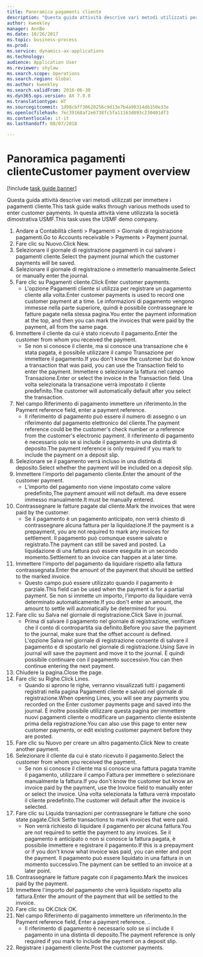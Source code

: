 ```yaml
--- 
title: Panoramica pagamenti cliente
description: "Questa guida attività descrive vari metodi utilizzati per immettere i pagamenti cliente."
author: kweekley
manager: AnnBe
ms.date: 10/26/2017
ms.topic: business-process
ms.prod: 
ms.service: dynamics-ax-applications
ms.technology: 
audience: Application User
ms.reviewer: shylaw
ms.search.scope: Operations
ms.search.region: Global
ms.author: kweekley
ms.search.validFrom: 2016-06-30
ms.dyn365.ops.version: AX 7.0.0
ms.translationtype: HT
ms.sourcegitcommit: 1d98cbff30620256c9d13e7b4a90314db150e33e
ms.openlocfilehash: 7ec39168af2e6738fc5fa11163d093c230401df3
ms.contentlocale: it-it
ms.lasthandoff: 08/07/2018

---
```

# <a name="customer-payment-overview"></a><span data-ttu-id="6c1c2-103">Panoramica pagamenti cliente</span><span class="sxs-lookup"><span data-stu-id="6c1c2-103">Customer payment overview</span></span>

[!include [task guide banner](../../includes/task-guide-banner.md)]

<span data-ttu-id="6c1c2-104">Questa guida attività descrive vari metodi utilizzati per immettere i pagamenti cliente.</span><span class="sxs-lookup"><span data-stu-id="6c1c2-104">This task guide walks through various methods used to enter customer payments.</span></span> <span data-ttu-id="6c1c2-105">In questa attività viene utilizzata la società dimostrativa USMF.</span><span class="sxs-lookup"><span data-stu-id="6c1c2-105">This task uses the USMF demo company.</span></span>

1. <span data-ttu-id="6c1c2-106">Andare a Contabilità clienti > Pagamenti > Giornale di registrazione pagamenti.</span><span class="sxs-lookup"><span data-stu-id="6c1c2-106">Go to Accounts receivable > Payments > Payment journal.</span></span>
2. <span data-ttu-id="6c1c2-107">Fare clic su Nuovo.</span><span class="sxs-lookup"><span data-stu-id="6c1c2-107">Click New.</span></span>
3. <span data-ttu-id="6c1c2-108">Selezionare il giornale di registrazione pagamenti in cui salvare i pagamenti cliente.</span><span class="sxs-lookup"><span data-stu-id="6c1c2-108">Select the payment journal which the customer payments will be saved.</span></span>
4. <span data-ttu-id="6c1c2-109">Selezionare il giornale di registrazione o immetterlo manualmente.</span><span class="sxs-lookup"><span data-stu-id="6c1c2-109">Select or manually enter the journal.</span></span>
5. <span data-ttu-id="6c1c2-110">Fare clic su Pagamenti cliente.</span><span class="sxs-lookup"><span data-stu-id="6c1c2-110">Click Enter customer payments.</span></span>
    * <span data-ttu-id="6c1c2-111">L'opzione Pagamenti cliente si utilizza per registrare un pagamento cliente alla volta.</span><span class="sxs-lookup"><span data-stu-id="6c1c2-111">Enter customer payments is used to record one customer payment at a time.</span></span> <span data-ttu-id="6c1c2-112">Le informazioni di pagamento vengono immesse nella parte superiore, quindi è possibile contrassegnare le fatture pagate nella stessa pagina.</span><span class="sxs-lookup"><span data-stu-id="6c1c2-112">You enter the payment information at the top, and then you can mark the invoices that were paid by the payment, all from the same page.</span></span>  
6. <span data-ttu-id="6c1c2-113">Immettere il cliente da cui è stato ricevuto il pagamento.</span><span class="sxs-lookup"><span data-stu-id="6c1c2-113">Enter the customer from whom you received the payment.</span></span>
    * <span data-ttu-id="6c1c2-114">Se non si conosce il cliente, ma si conosce una transazione che è stata pagata, è possibile utilizzare il campo Transazione per immettere il pagamento.</span><span class="sxs-lookup"><span data-stu-id="6c1c2-114">If you don't know the customer but do know a transaction that was paid, you can use the Transaction field to enter the payment.</span></span> <span data-ttu-id="6c1c2-115">Immettere o selezionare la fattura nel campo Transazione.</span><span class="sxs-lookup"><span data-stu-id="6c1c2-115">Enter or select the invoice in the Transaction field.</span></span> <span data-ttu-id="6c1c2-116">Una volta selezionata la transazione verrà impostato il cliente predefinito.</span><span class="sxs-lookup"><span data-stu-id="6c1c2-116">The customer will automatically default after you select the transaction.</span></span>  
7. <span data-ttu-id="6c1c2-117">Nel campo Riferimento di pagamento immettere un riferimento.</span><span class="sxs-lookup"><span data-stu-id="6c1c2-117">In the Payment reference field, enter a payment reference.</span></span>
    * <span data-ttu-id="6c1c2-118">Il riferimento di pagamento può essere il numero di assegno o un riferimento dal pagamento elettronico del cliente.</span><span class="sxs-lookup"><span data-stu-id="6c1c2-118">The payment reference could be the customer's check number or a reference from the customer's electronic payment.</span></span> <span data-ttu-id="6c1c2-119">Il riferimento di pagamento è necessario solo se si include il pagamento in una distinta di deposito.</span><span class="sxs-lookup"><span data-stu-id="6c1c2-119">The payment reference is only required if you mark to include the payment on a deposit slip.</span></span>  
8. <span data-ttu-id="6c1c2-120">Selezionare se il pagamento verrà incluso in una distinta di deposito.</span><span class="sxs-lookup"><span data-stu-id="6c1c2-120">Select whether the payment will be included on a deposit slip.</span></span> 
9. <span data-ttu-id="6c1c2-121">Immettere l'importo del pagamento cliente.</span><span class="sxs-lookup"><span data-stu-id="6c1c2-121">Enter the amount of the customer payment.</span></span>
    * <span data-ttu-id="6c1c2-122">L'importo del pagamento non viene impostato come valore predefinito,</span><span class="sxs-lookup"><span data-stu-id="6c1c2-122">The payment amount will not default.</span></span> <span data-ttu-id="6c1c2-123">ma deve essere immesso manualmente.</span><span class="sxs-lookup"><span data-stu-id="6c1c2-123">It must be manually entered.</span></span>  
10. <span data-ttu-id="6c1c2-124">Contrassegnare le fatture pagate dal cliente.</span><span class="sxs-lookup"><span data-stu-id="6c1c2-124">Mark the invoices that were paid by the customer.</span></span>
    * <span data-ttu-id="6c1c2-125">Se il pagamento è un pagamento anticipato, non verrà chiesto di contrassegnare alcuna fattura per la liquidazione.</span><span class="sxs-lookup"><span data-stu-id="6c1c2-125">If the payment is a prepayment, you are not required to mark any invoices for settlement.</span></span> <span data-ttu-id="6c1c2-126">Il pagamento può comunque essere salvato e registrato.</span><span class="sxs-lookup"><span data-stu-id="6c1c2-126">The payment can still be saved and posted.</span></span> <span data-ttu-id="6c1c2-127">La liquidazione di una fattura può essere eseguita in un secondo momento.</span><span class="sxs-lookup"><span data-stu-id="6c1c2-127">Settlement to an invoice can happen at a later time.</span></span>  
11. <span data-ttu-id="6c1c2-128">Immettere l'importo del pagamento da liquidare rispetto alla fattura contrassegnata.</span><span class="sxs-lookup"><span data-stu-id="6c1c2-128">Enter the amount of the payment that should be settled to the marked invoice.</span></span> 
    * <span data-ttu-id="6c1c2-129">Questo campo può essere utilizzato quando il pagamento è parziale.</span><span class="sxs-lookup"><span data-stu-id="6c1c2-129">This field can be used when the payment is for a partial payment.</span></span> <span data-ttu-id="6c1c2-130">Se non si immette un importo, l'importo da liquidare verrà determinato automaticamente.</span><span class="sxs-lookup"><span data-stu-id="6c1c2-130">If you don't enter an amount, the amount to settle will automatically be determined for you.</span></span>  
12. <span data-ttu-id="6c1c2-131">Fare clic su Salva nel giornale di registrazione.</span><span class="sxs-lookup"><span data-stu-id="6c1c2-131">Click Save in journal.</span></span>
    * <span data-ttu-id="6c1c2-132">Prima di salvare il pagamento nel giornale di registrazione, verificare che il conto di contropartita sia definito.</span><span class="sxs-lookup"><span data-stu-id="6c1c2-132">Before you save the payment to the journal, make sure that the offset account is defined.</span></span> <span data-ttu-id="6c1c2-133">L'opzione Salva nel giornale di registrazione consente di salvare il pagamento e di spostarlo nel giornale di registrazione.</span><span class="sxs-lookup"><span data-stu-id="6c1c2-133">Using Save in journal will save the payment and move it to the journal.</span></span> <span data-ttu-id="6c1c2-134">È quindi possibile continuare con il pagamento successivo.</span><span class="sxs-lookup"><span data-stu-id="6c1c2-134">You can then continue entering the next payment.</span></span>  
13. <span data-ttu-id="6c1c2-135">Chiudere la pagina.</span><span class="sxs-lookup"><span data-stu-id="6c1c2-135">Close the page.</span></span>
14. <span data-ttu-id="6c1c2-136">Fare clic su Righe.</span><span class="sxs-lookup"><span data-stu-id="6c1c2-136">Click Lines.</span></span>
    * <span data-ttu-id="6c1c2-137">Quando si aprono le righe, verranno visualizzati tutti i pagamenti registrati nella pagina Pagamenti cliente e salvati nel giornale di registrazione.</span><span class="sxs-lookup"><span data-stu-id="6c1c2-137">When opening Lines, you will see any payments you recorded on the Enter customer payments page and saved into the journal.</span></span> <span data-ttu-id="6c1c2-138">È inoltre possibile utilizzare questa pagina per immettere nuovi pagamenti cliente o modificare un pagamento cliente esistente prima della registrazione.</span><span class="sxs-lookup"><span data-stu-id="6c1c2-138">You can also use this page to enter new customer payments, or edit existing customer payment before they are posted.</span></span>  
15. <span data-ttu-id="6c1c2-139">Fare clic su Nuovo per creare un altro pagamento.</span><span class="sxs-lookup"><span data-stu-id="6c1c2-139">Click New to create another payment.</span></span> 
16. <span data-ttu-id="6c1c2-140">Selezionare il cliente da cui è stato ricevuto il pagamento.</span><span class="sxs-lookup"><span data-stu-id="6c1c2-140">Select the customer from whom you received the payment.</span></span>
    * <span data-ttu-id="6c1c2-141">Se non si conosce il cliente ma si conosce una fattura pagata tramite il pagamento, utilizzare il campo Fattura per immettere o selezionare manualmente la fattura.</span><span class="sxs-lookup"><span data-stu-id="6c1c2-141">If you don't know the customer but know an invoice paid by the payment, use the Invoice field to manually enter or select the invoice.</span></span> <span data-ttu-id="6c1c2-142">Una volta selezionata la fattura verrà impostato il cliente predefinito.</span><span class="sxs-lookup"><span data-stu-id="6c1c2-142">The customer will default after the invoice is selected.</span></span>  
17. <span data-ttu-id="6c1c2-143">Fare clic su Liquida transazioni per contrassegnare le fatture che sono state pagate.</span><span class="sxs-lookup"><span data-stu-id="6c1c2-143">Click Settle transactions to mark invoices that were paid.</span></span>
    * <span data-ttu-id="6c1c2-144">Non verrà richiesto di liquidare il pagamento per alcuna fattura.</span><span class="sxs-lookup"><span data-stu-id="6c1c2-144">You are not required to settle the payment to any invoices.</span></span> <span data-ttu-id="6c1c2-145">Se il pagamento è anticipato o non si conosce la fattura pagata, è possibile immettere e registrare il pagamento.</span><span class="sxs-lookup"><span data-stu-id="6c1c2-145">If this is a prepayment or if you don't know what invoice was paid, you can enter and post the payment.</span></span> <span data-ttu-id="6c1c2-146">Il pagamento può essere liquidato in una fattura in un momento successivo.</span><span class="sxs-lookup"><span data-stu-id="6c1c2-146">The payment can be settled to an invoice at a later point.</span></span>  
18. <span data-ttu-id="6c1c2-147">Contrassegnare le fatture pagate con il pagamento.</span><span class="sxs-lookup"><span data-stu-id="6c1c2-147">Mark the invoices paid by the payment.</span></span> 
19. <span data-ttu-id="6c1c2-148">Immettere l'importo del pagamento che verrà liquidato rispetto alla fattura.</span><span class="sxs-lookup"><span data-stu-id="6c1c2-148">Enter the amount of the payment that will be settled to the invoice.</span></span>
20. <span data-ttu-id="6c1c2-149">Fare clic su OK.</span><span class="sxs-lookup"><span data-stu-id="6c1c2-149">Click OK.</span></span>
21. <span data-ttu-id="6c1c2-150">Nel campo Riferimento di pagamento immettere un riferimento.</span><span class="sxs-lookup"><span data-stu-id="6c1c2-150">In the Payment reference field, Enter a payment reference.</span></span> <span data-ttu-id="6c1c2-151">.</span><span class="sxs-lookup"><span data-stu-id="6c1c2-151">.</span></span>
    * <span data-ttu-id="6c1c2-152">Il riferimento di pagamento è necessario solo se si include il pagamento in una distinta di deposito.</span><span class="sxs-lookup"><span data-stu-id="6c1c2-152">The payment reference is only required if you mark to include the payment on a deposit slip.</span></span>  
22. <span data-ttu-id="6c1c2-153">Registrare i pagamenti cliente.</span><span class="sxs-lookup"><span data-stu-id="6c1c2-153">Post the customer payments.</span></span> 


